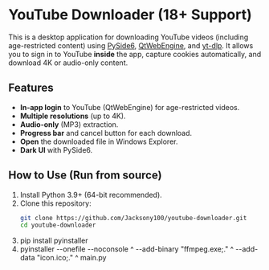 # YouTube Downloader (18+ Support)

This is a desktop application for downloading YouTube videos (including age-restricted content) using [PySide6](https://pypi.org/project/PySide6/), [QtWebEngine](https://pypi.org/project/PySide6-QtWebEngine/), and [yt-dlp](https://github.com/yt-dlp/yt-dlp). It allows you to sign in to YouTube **inside** the app, capture cookies automatically, and download 4K or audio-only content.

## Features

- **In-app login** to YouTube (QtWebEngine) for age-restricted videos.
- **Multiple resolutions** (up to 4K).
- **Audio-only** (MP3) extraction.
- **Progress bar** and cancel button for each download.
- **Open** the downloaded file in Windows Explorer.
- **Dark UI** with PySide6.

## How to Use (Run from source)

1. Install Python 3.9+ (64-bit recommended).
2. Clone this repository:
   ```bash
   git clone https://github.com/Jacksony100/youtube-downloader.git
   cd youtube-downloader
3. pip install pyinstaller
4. pyinstaller --onefile --noconsole ^
    --add-binary "ffmpeg.exe;." ^
    --add-data "icon.ico;." ^
    main.py
